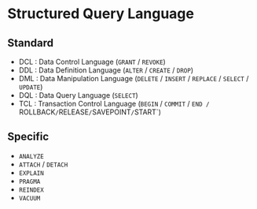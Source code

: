 # Structured Query Language

## Standard

- DCL : Data Control Language (`GRANT` / `REVOKE`)
- DDL : Data Definition Language (`ALTER` / `CREATE` / `DROP`)
- DML : Data Manipulation Language (`DELETE` / `INSERT` / `REPLACE` / `SELECT` / `UPDATE`)
- DQL : Data Query Language (`SELECT`)
- TCL : Transaction Control Language (`BEGIN` / `COMMIT` / `END / `ROLLBACK` / `RELEASE` / `SAVEPOINT` / `START`)

## Specific

- `ANALYZE`
- `ATTACH` / `DETACH`
- `EXPLAIN`
- `PRAGMA`
- `REINDEX`
- `VACUUM`